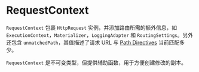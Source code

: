 # RequestContext

`RequestContext` 包裹 `HttpRequest` 实例，并添加路由所需的额外信息，如 `ExecutionContext`，`Materializer`，`LoggingAdapter` 和 `RoutingSettings`。另外还包含 `unmatchedPath`，其值描述了请求 URL 与 [Path Directives](https://doc.akka.io/docs/akka-http/current/scala/http/routing-dsl/directives/path-directives/index.html) 当前匹配多少。

`RequestContext` 是不可变类型，但提供辅助函数，用于方便创建修改的副本。
